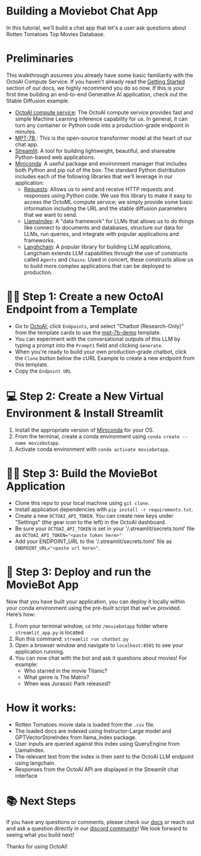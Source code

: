 # Building a Moviebot Chat App 
In this tutorial, we'll build a chat app that let's a user ask questions about Rotten Tomatoes Top Movies Database.

# Preliminaries
This walkthrough assumes you already have some basic familiarity with the OctoAI Compute Service. If you haven't already read the [Getting Started](https://docs.octoai.cloud/docs/getting-started) section of our docs, we highly recommend you do so now. If this is your first time building an end-to-end Generative AI application, check out the Stable Diffusion example.

- [OctoAI compute service](https://octoai.cloud/): The OctoAI compute service provides fast and simple Machine Learning inference capability for us. In general, it can turn any container or Python code into a production-grade endpoint in minutes.
- [MPT-7B ](https://huggingface.co/mosaicml/mpt-7b): This is the open-source transformer model at the heart of our chat app. 
- [Streamlit](https://github.com/streamlit): A tool for building lightweight, beautiful, and shareable Python-based web applications.
- [Miniconda](https://docs.conda.io/en/latest/miniconda.html): A useful package and environment manager that includes both Python and pip out of the box. The standard Python distribution includes each of the following libraries that we’ll leverage in our application:
    - [Requests](https://requests.readthedocs.io/en/latest/): Allows us to send and receive HTTP requests and responses using Python code. We use this library to make it easy to access the OctoML compute service; we simply provide some basic information including the URL and the stable diffusion parameters that we want to send.
    - [LlamaIndex](https://gpt-index.readthedocs.io/en/latest/): A "data framework" for LLMs that allows us to do things like connect to documents and databases, structure our data for LLMs, run queries, and integrate with popular applications and frameworks.
    - [Langhchain](https://python.langchain.com/en/latest/index.html): A popular library for building LLM applications, Langchain extends LLM capabilities through the use of constructs called `Agents` and `Chains`. Used in concert, these constructs allow us to build more complex applications that can be deployed to production.

# 🧑‍💻 Step 1: Create a new OctoAI Endpoint from a Template
* Go to [OctoAI](https://octoai.cloud/), click `Endpoints`, and select "Chatbot (Research-Only)" from the template cards to use the [mpt-7b-demo](https://octoai.cloud/templates/mpt-7b-demo) template.
* You can experiment with the conversational outputs of this LLM by typing a prompt into the `Prompt1` field and clicking `Generate`.
* When you're ready to build your own production-grade chatbot, click the `Clone` button below the cURL Example to create a new endpoint from this template.
* Copy the `Endpoint URL`

# 💻 Step 2: Create a New Virtual Environment & Install Streamlit
1. Install the appropriate version of [Miniconda](https://docs.conda.io/en/latest/miniconda.html) for your OS.
2. From the terminal, create a conda environment using `conda create --name moviebotapp`.
3. Activate conda environment with `conda activate moviebotapp`.

# 🧑‍💻 Step 3: Build the MovieBot Application
* Clone this repo to your local machine using `git clone`.
* Install application dependencies with `pip install -r requirements.txt`.
* Create a new `OCTOAI_API_TOKEN`. You can create new keys under "Settings" (the gear icon to the left) in the OctoAI dashboard.
* Be sure your `OCTOAI_API_TOKEN` is set in your '/.streamlit/secrets.toml' file as `OCTOAI_API_TOKEN="<paste token here>"`
* Add your ENDPOINT_URL to the '/.streamlit/secrets.toml' file as `ENDPOINT_URL="<paste url here>"`. 



# 🚢 Step 3: Deploy and run the MovieBot App
Now that you have built your application, you can deploy it locally within your conda environment using the pre-built script that we’ve provided. Here’s how:
1. From your terminal window, `cd` into `/moviebotapp` folder where `streamlit_app.py` is located
2. Run this command: `streamlit run chatbot.py`
3. Open a browser window and navigate to `localhost:8501` to see your application running.
4. You can now chat with the bot and ask it questions about movies! For example:
    * Who starred in the movie Titanic?
    * What genre is The Matrix?
    * When was Jurassic Park released?

# How it works: 
* Rotten Tomatoes movie data is loaded from the `.csv` file. 
* The loaded docs are indexed using Instructor-Large model and GPTVectorStoreIndex from llama_index package.
* User inputs are queried against this index using QueryEngine from LlamaIndex. 
* The relevant text from the index is then sent to the OctoAI LLM endpoint using langchain. 
* Responses from the OctoAI API are displayed in the Streamlit chat interface

# 📚 Next Steps
If you have any questions or comments, please check our [docs](https://docs.octoai.cloud/docs) or reach out and ask a question directly in our [discord community](https://discord.com/invite/rXTPeRBcG7)!  We look forward to seeing what you build next!

Thanks for using OctoAI!
